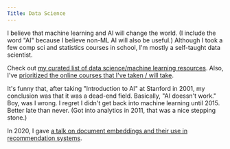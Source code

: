 ```yaml
---
Title: Data Science
---
```


I believe that machine learning and AI will change the world. (I include the word "AI" because I believe non-ML AI will also be useful.)
Although I took a few comp sci and statistics courses in school, I'm mostly a self-taught data scientist.

Check out [my curated list of data science/machine learning resources](https://docs.google.com/document/d/1ezygX4X9kncocaW4f9PyjAY-6dcV_DvYbmuI2lsQ_uI/edit). 
Also, I've [prioritized the online courses that I've taken / will take](https://docs.google.com/spreadsheets/d/1qXP0SraoGA7PV1g9j6pjEV2N6g4ZIAAjkuRvh3Je5j4/).

It's funny that, after taking "Introduction to AI" at Stanford in 2001, my conclusion was that it was a dead-end field. Basically, "AI doessn't work." 
Boy, was I wrong. I regret I didn't get back into machine learning until 2015. Better late than never. (Got into analytics in 2011, that was a nice stepping stone.)

In 2020, I gave [a talk on document embeddings and their use in recommendation systems](https://www.youtube.com/watch?v=2ipKSJBwriM&t=2s).